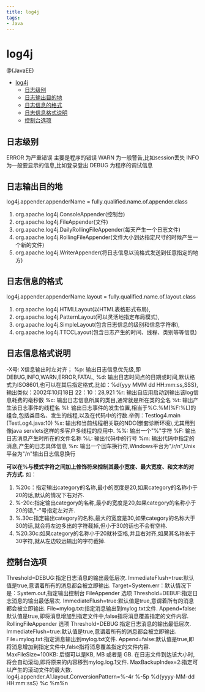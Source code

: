 ```yaml
---
title: log4j
tags:
- Java
---
```


# log4j

@(JavaEE)

<!-- TOC -->

- [log4j](#log4j)
    - [日志级别](#日志级别)
    - [日志输出目的地](#日志输出目的地)
    - [日志信息的格式](#日志信息的格式)
    - [日志信息格式说明](#日志信息格式说明)
    - [控制台选项](#控制台选项)

<!-- /TOC -->
## 日志级别

ERROR 为严重错误 主要是程序的错误
WARN 为一般警告,比如session丢失
INFO 为一般要显示的信息,比如登录登出
DEBUG 为程序的调试信息

## 日志输出目的地

log4j.appender.appenderName = fully.qualified.name.of.appender.class
1. org.apache.log4j.ConsoleAppender(控制台)
2. org.apache.log4j.FileAppender(文件)
3. org.apache.log4j.DailyRollingFileAppender(每天产生一个日志文件)
4. org.apache.log4j.RollingFileAppender(文件大小到达指定尺寸的时候产生一个新的文件)
5. org.apache.log4j.WriterAppender(将日志信息以流格式发送到任意指定的地方)

## 日志信息的格式

log4j.appender.appenderName.layout = fully.qualified.name.of.layout.class
1. org.apache.log4j.HTMLLayout(以HTML表格形式布局),
2. org.apache.log4j.PatternLayout(可以灵活地指定布局模式),
3. org.apache.log4j.SimpleLayout(包含日志信息的级别和信息字符串),
4. org.apache.log4j.TTCCLayout(包含日志产生的时间、线程、类别等等信息)

## 日志信息格式说明

-X号: X信息输出时左对齐；
 %p: 输出日志信息优先级,即DEBUG,INFO,WARN,ERROR,FATAL,
 %d: 输出日志时间点的日期或时间,默认格式为ISO8601,也可以在其后指定格式,比如：%d{yyy MMM dd HH:mm:ss,SSS},输出类似：2002年10月18日 22：10：28,921
 %r: 输出自应用启动到输出该log信息耗费的毫秒数
 %c: 输出日志信息所属的类目,通常就是所在类的全名
 %t: 输出产生该日志事件的线程名
 %l: 输出日志事件的发生位置,相当于%C.%M(%F:%L)的组合,包括类目名、发生的线程,以及在代码中的行数.举例：Testlog4.main (TestLog4.java:10)
 %x: 输出和当前线程相关联的NDC(嵌套诊断环境),尤其用到像java servlets这样的多客户多线程的应用中.
 %%: 输出一个"%"字符
 %F: 输出日志消息产生时所在的文件名称
 %L: 输出代码中的行号
 %m: 输出代码中指定的消息,产生的日志具体信息
 %n: 输出一个回车换行符,Windows平台为"/r/n",Unix平台为"/n"输出日志信息换行

**可以在%与模式字符之间加上修饰符来控制其最小宽度、最大宽度、和文本的对齐方式.**
如：
 1)   %20c：指定输出category的名称,最小的宽度是20,如果category的名称小于20的话,默认的情况下右对齐.
 2)   %-20c:指定输出category的名称,最小的宽度是20,如果category的名称小于20的话,"-"号指定左对齐.
 3)   %.30c:指定输出category的名称,最大的宽度是30,如果category的名称大于30的话,就会将左边多出的字符截掉,但小于30的话也不会有空格.
 4)   %20.30c:如果category的名称小于20就补空格,并且右对齐,如果其名称长于30字符,就从左边较远输出的字符截掉.

## 控制台选项

Threshold=DEBUG:指定日志消息的输出最低层次.
ImmediateFlush=true:默认值是true,意谓着所有的消息都会被立即输出.
Target=System.err：默认情况下是：System.out,指定输出控制台
FileAppender 选项
Threshold=DEBUF:指定日志消息的输出最低层次.
ImmediateFlush=true:默认值是true,意谓着所有的消息都会被立即输出.
File=mylog.txt:指定消息输出到mylog.txt文件.
Append=false:默认值是true,即将消息增加到指定文件中,false指将消息覆盖指定的文件内容.
RollingFileAppender 选项
Threshold=DEBUG:指定日志消息的输出最低层次.
ImmediateFlush=true:默认值是true,意谓着所有的消息都会被立即输出.
File=mylog.txt:指定消息输出到mylog.txt文件.
Append=false:默认值是true,即将消息增加到指定文件中,false指将消息覆盖指定的文件内容.
MaxFileSize=100KB: 后缀可以是KB, MB 或者是 GB. 在日志文件到达该大小时,将会自动滚动,即将原来的内容移到mylog.log.1文件.
MaxBackupIndex=2:指定可以产生的滚动文件的最大数.
log4j.appender.A1.layout.ConversionPattern=%-4r %-5p %d{yyyy-MM-dd HH:mm:ssS} %c %m%n